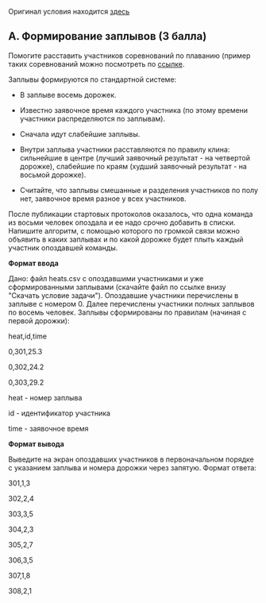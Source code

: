 Оригинал условия находится [здесь](https://contest.yandex.ru/yacup/contest/18761/problems/A)

## A. Формирование заплывов (3 балла)

Помогите расставить участников соревнований по плаванию (пример таких соревнований можно посмотреть по [ссылке](https://www.youtube.com/watch?v=IhcTM_qvKBw&feature=youtu.be&t=108).

Заплывы формируются по стандартной системе:

- В заплыве восемь дорожек.

- Известно заявочное время каждого участника (по этому времени участники распределяются по заплывам).

- Сначала идут слабейшие заплывы.

- Внутри заплыва участники расставляются по правилу клина: сильнейшие в центре (лучший заявочный результат - на четвертой дорожке), слабейшие по краям (худший заявочный результат - на восьмой дорожке).

- Считайте, что заплывы смешанные и разделения участников по полу нет, заявочное время разное у всех участников.

После публикации стартовых протоколов оказалось, что одна команда из восьми человек опоздала и ее надо срочно добавить в списки. Напишите алгоритм, с помощью которого по громкой связи можно объявить в каких заплывах и по какой дорожке будет плыть каждый участник опоздавшей команды.

**Формат ввода**

Дано: файл heats.csv с опоздавшими участниками и уже сформированными заплывами (скачайте файл по ссылке внизу "Скачать условие задачи"). Опоздавшие участники перечислены в заплыве с номером 0. Далее перечислены участники полных заплывов по восемь человек. Заплывы сформированы по правилам (начиная с первой дорожки):

heat,id,time

0,301,25.3

0,302,24.2

0,303,29.2

heat - номер заплыва

id - идентификатор участника

time - заявочное время

**Формат вывода**

Выведите на экран опоздавших участников в первоначальном порядке с указанием заплыва и номера дорожки через запятую. Формат ответа:

301,1,3

302,2,4

303,3,5

304,2,3

305,2,7

306,3,5

307,1,8

308,2,1
